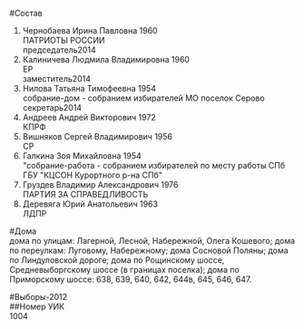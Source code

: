 #Состав  
1. Чернобаева Ирина Павловна 1960  
    ПАТРИОТЫ РОССИИ  
    председатель2014  
2. Калиничева Людмила Владимировна 1960  
    ЕР  
    заместитель2014  
3. Нилова Татьяна Тимофеевна 1954  
    собрание-дом - собранием избирателей МО поселок Серово  
    секретарь2014  
4. Андреев Андрей Викторович 1972  
    КПРФ  
5. Вишняков Сергей Владимирович 1956  
    СР  
6. Галкина Зоя Михайловна 1954  
    "собрание-работа - собранием избирателей по месту работы СПб ГБУ "КЦСОН Курортного р-на СПб"  
7. Груздев Владимир Александрович 1976  
    ПАРТИЯ ЗА СПРАВЕДЛИВОСТЬ  
8. Деревяга Юрий Анатольевич 1963  
    ЛДПР  
  
#Дома  
дома по улицам: Лагерной, Лесной, Набережной, Олега Кошевого; дома по переулкам: Луговому, Набережному; дома Сосновой Поляны; дома по Линдуловской дороге; дома по Рощинскому шоссе, Средневыборгскому шоссе (в границах поселка); дома по Приморскому шоссе: 638, 639, 640, 642, 644в, 645, 646, 647.  
  
#Выборы-2012  
##Номер УИК  
1004  
